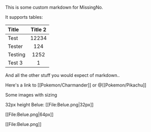 This is some custom markdown for MissingNo.

It supports tables:

Title | Title 2
:-- | :---:
Test | 12234
Tester | 124
Testing | 1252
Test 3 | 1

And all the other stuff you would expect of markdown..

Here's a link to [[Pokemon/Charmander]] or @[[Pokemon/Pikachu]]

Some images with sizing

32px height Belue: [[File:Belue.png|32px]]

[[File:Belue.png|64px]]

[[File:Belue.png]]
